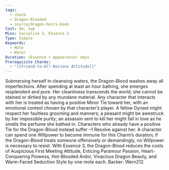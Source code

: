 ```yaml
---
tags:
  - charm
  - Dragon-Blooded
  - source/dragon-heirs-book
Cost: 5m, 1wp
Mins: Socialize 3, Essence 2
Type: Simple
Keywords:
  - Mute
  - Water
Duration: (Essence + Appearance) days
Prerequisite Charms:
  - "[[Friend-to-All-Nations Attitude]]"
---
```

Submersing herself in cleansing waters, the Dragon-Blood washes away all imperfections. After spending at least an hour bathing, she emerges resplendent and pure. Her cleanliness transcends the world; she cannot be stained or dirtied by any mundane material. Any character that interacts with her is treated as having a positive Minor Tie toward her, with an emotional context chosen by that character’s player. A fellow Dynast might respect her faultless grooming and manners; a peasant might be awestruck by her impossible purity; an assassin sent to kill her might fall in love as he smells the perfume she bathed in. Characters who already have a positive Tie for the Dragon-Blood instead suffer –1 Resolve against her. A character can spend one Willpower to become immune for this Charm’s duration; if the Dragon-Blood treats someone offensively or demandingly, no Willpower is necessary to resist.
With Essence 3, the Dragon-Blood reduces the costs of Auspicious First Meeting Attitude, Enticing Paramour Passion, Heart-Conquering Prowess, Hot-Blooded Ardor, Vivacious Dragon Beauty, and Warm-Faced Seduction Style by one mote each.
Backer: Wern212